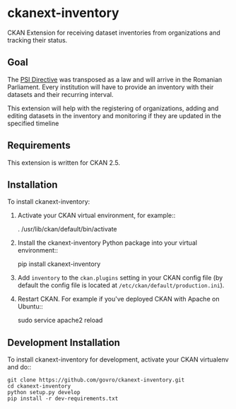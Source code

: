# ckanext-inventory

CKAN Extension for receiving dataset inventories from organizations and tracking
their status.

## Goal

The [PSI Directive][directive] was transposed as a law and will arrive in
the Romanian Parliament. Every institution will have to provide an inventory
with their datasets and their recurring interval.

This extension will help with the registering of organizations, adding and
editing datasets in the inventory and monitoring if they are updated in the
specified timeline

[directive]: http://ec.europa.eu/digital-agenda/en/european-legislation-reuse-public-sector-information

## Requirements

This extension is written for CKAN 2.5.

## Installation

To install ckanext-inventory:

1. Activate your CKAN virtual environment, for example::

     . /usr/lib/ckan/default/bin/activate

2. Install the ckanext-inventory Python package into your virtual environment::

     pip install ckanext-inventory

3. Add ``inventory`` to the ``ckan.plugins`` setting in your CKAN
   config file (by default the config file is located at
   ``/etc/ckan/default/production.ini``).

4. Restart CKAN. For example if you've deployed CKAN with Apache on Ubuntu::

     sudo service apache2 reload

## Development Installation

To install ckanext-inventory for development, activate your CKAN virtualenv and
do::

    git clone https://github.com/govro/ckanext-inventory.git
    cd ckanext-inventory
    python setup.py develop
    pip install -r dev-requirements.txt
